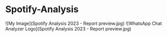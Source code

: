 # Spotify-Analysis
![My Image](Spotify Analysis 2023 - Report preview.jpg)
![WhatsApp Chat Analyzer Logo](Spotify Analysis 2023 - Report preview.jpg)
